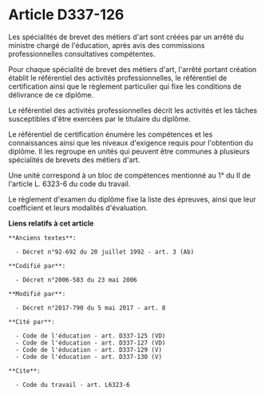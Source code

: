 # Article D337-126

Les spécialités de brevet des métiers d'art sont créées par un arrêté du ministre chargé de l'éducation, après avis des
commissions professionnelles consultatives compétentes.

Pour chaque spécialité de brevet des métiers d'art, l'arrêté portant création établit le référentiel des activités
professionnelles, le référentiel de certification ainsi que le règlement particulier qui fixe les conditions de délivrance de
ce diplôme.

Le référentiel des activités professionnelles décrit les activités et les tâches susceptibles d'être exercées par le
titulaire du diplôme.

Le référentiel de certification énumère les compétences et les connaissances ainsi que les niveaux d'exigence requis pour
l'obtention du diplôme. Il les regroupe en unités qui peuvent être communes à plusieurs spécialités de brevets des métiers
d'art.

Une unité correspond à un bloc de compétences mentionné au 1° du II de l'article L. 6323-6 du code du travail.

Le règlement d'examen du diplôme fixe la liste des épreuves, ainsi que leur coefficient et leurs modalités d'évaluation.

**Liens relatifs à cet article**

	**Anciens textes**:

	  - Décret n°92-692 du 20 juillet 1992 - art. 3 (Ab)

	**Codifié par**:

	  - Décret n°2006-583 du 23 mai 2006

	**Modifié par**:

	  - Décret n°2017-790 du 5 mai 2017 - art. 8

	**Cité par**:

	  - Code de l'éducation - art. D337-125 (VD)
	  - Code de l'éducation - art. D337-127 (VD)
	  - Code de l'éducation - art. D337-129 (V)
	  - Code de l'éducation - art. D337-130 (V)

	**Cite**:

	  - Code du travail - art. L6323-6
